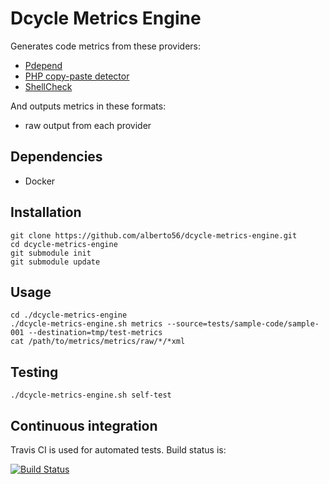 Dcycle Metrics Engine
=====

Generates code metrics from these providers:

 * [Pdepend](https://pdepend.org)
 * [PHP copy-paste detector](https://github.com/sebastianbergmann/phpcpd)
 * [ShellCheck](https://github.com/koalaman/shellcheck)

And outputs metrics in these formats:

 * raw output from each provider

Dependencies
-----

 * Docker

Installation
-----

    git clone https://github.com/alberto56/dcycle-metrics-engine.git
    cd dcycle-metrics-engine
    git submodule init
    git submodule update

Usage
-----

    cd ./dcycle-metrics-engine
    ./dcycle-metrics-engine.sh metrics --source=tests/sample-code/sample-001 --destination=tmp/test-metrics
    cat /path/to/metrics/metrics/raw/*/*xml

Testing
-----

    ./dcycle-metrics-engine.sh self-test

Continuous integration
-----

Travis CI is used for automated tests. Build status is:

[![Build Status](https://travis-ci.org/alberto56/dcycle-metrics-engine.svg?branch=master)](https://travis-ci.org/alberto56/dcycle-metrics-engine)

